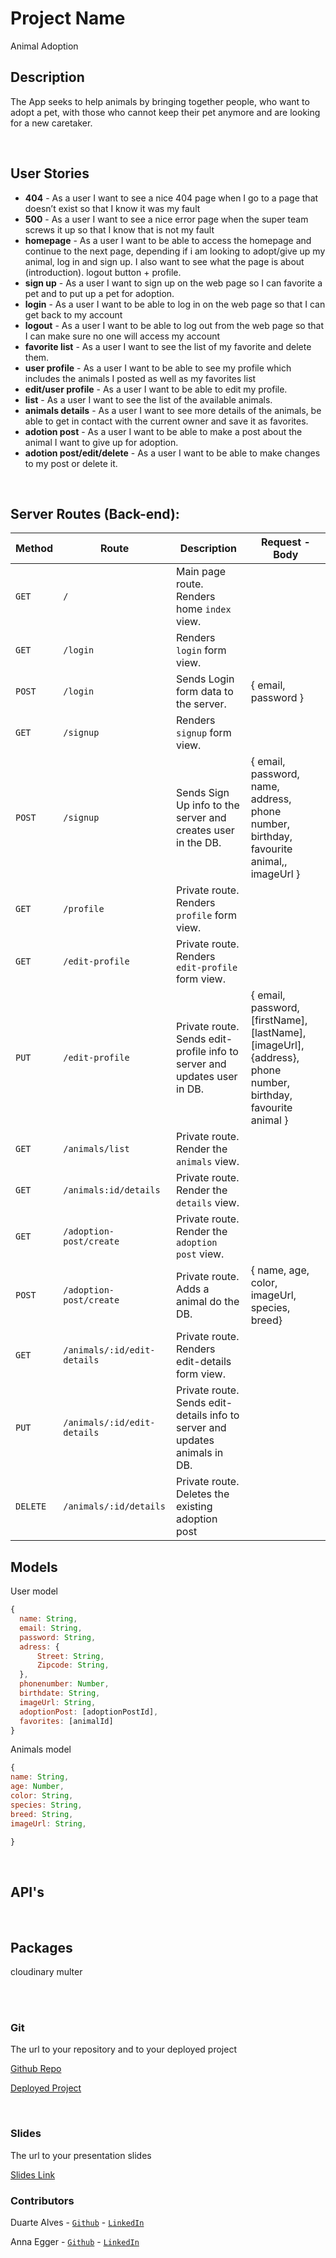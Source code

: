 # Project Name

Animal Adoption
<br>

## Description

The App seeks to help animals by bringing together people, who want to adopt a pet, with those who cannot keep their pet anymore and are looking for a new caretaker.

<br>

## User Stories

- **404** - As a user I want to see a nice 404 page when I go to a page that doesn’t exist so that I know it was my fault
- **500** - As a user I want to see a nice error page when the super team screws it up so that I know that is not my fault
- **homepage** - As a user I want to be able to access the homepage and continue to the next page, depending if i am looking to adopt/give up my animal, log in and sign up. I also want to see what the page is about (introduction). logout button + profile.
- **sign up** - As a user I want to sign up on the web page so I can favorite a pet and to put up a pet for adoption.
- **login** - As a user I want to be able to log in on the web page so that I can get back to my account
- **logout** - As a user I want to be able to log out from the web page so that I can make sure no one will access my account
- **favorite list** - As a user I want to see the list of my favorite and delete them.
- **user profile** - As a user I want to be able to see my profile which includes the animals I posted as well as my favorites list
- **edit/user profile** - As a user I want to be able to edit my profile.
- **list** - As a user I want to see the list of the available animals.
- **animals details** - As a user I want to see more details of the animals, be able to get in contact with the current owner and save it as favorites.
- **adotion post** - As a user I want to be able to make a post about the animal I want to give up for adoption.
- **adotion post/edit/delete** - As a user I want to be able to make changes to my post or delete it.

<br>

## Server Routes (Back-end):

| **Method** | **Route**                   | **Description**                                                             | Request - Body                                                                                                |
| ---------- | --------------------------- | --------------------------------------------------------------------------- | ------------------------------------------------------------------------------------------------------------- |
| `GET`      | `/`                         | Main page route. Renders home `index` view.                                 |                                                                                                               |
| `GET`      | `/login`                    | Renders `login` form view.                                                  |                                                                                                               |
| `POST`     | `/login`                    | Sends Login form data to the server.                                        | { email, password }                                                                                           |
| `GET`      | `/signup`                   | Renders `signup` form view.                                                 |                                                                                                               |
| `POST`     | `/signup`                   | Sends Sign Up info to the server and creates user in the DB.                | { email, password, name, address, phone number, birthday, favourite animal,, imageUrl }                       |
| `GET`      | `/profile`                  | Private route. Renders `profile` form view.                                 |                                                                                                               |
| `GET`      | `/edit-profile`             | Private route. Renders `edit-profile` form view.                            |                                                                                                               |
| `PUT`      | `/edit-profile`             | Private route. Sends edit-profile info to server and updates user in DB.    | { email, password, [firstName], [lastName], [imageUrl], {address}, phone number, birthday, favourite animal } |
| `GET`      | `/animals/list`             | Private route. Render the `animals` view.                                   |                                                                                                               |
| `GET`      | `/animals:id/details`       | Private route. Render the `details` view.                                   |                                                                                                               |
| `GET`      | `/adoption-post/create`     | Private route. Render the `adoption post` view.                             |                                                                                                               |
| `POST`     | `/adoption-post/create`     | Private route. Adds a animal do the DB.                                     | { name, age, color, imageUrl, species, breed}                                                                 |
| `GET`      | `/animals/:id/edit-details` | Private route. Renders edit-details form view.                              |                                                                                                               |
| `PUT`      | `/animals/:id/edit-details` | Private route. Sends edit-details info to server and updates animals in DB. |
| `DELETE`   | `/animals/:id/details`      | Private route. Deletes the existing adoption post                           |                                                                                                               |

## Models

User model

```javascript
{
  name: String,
  email: String,
  password: String,
  adress: {
      Street: String,
      Zipcode: String,
  },
  phonenumber: Number,
  birthdate: String,
  imageUrl: String,
  adoptionPost: [adoptionPostId],
  favorites: [animalId]
}

```

Animals model

```javascript
{
name: String,
age: Number,
color: String,
species: String,
breed: String,
imageUrl: String,

}

```

<br>

## API's

<br>

## Packages

cloudinary
multer

<br>



<br>


### Git

The url to your repository and to your deployed project

[Github Repo](https://github.com/drttyy/Project2)

[Deployed Project](https://pet-adoption-ironhack.herokuapp.com/)

<br>

### Slides

The url to your presentation slides

[Slides Link](https://docs.google.com/presentation/d/1P5FIi0vHZBUcgUtmt1M4_lLCO5dwdJ4UOgtJa4ehGfk/edit?usp=sharing)

### Contributors

Duarte Alves - [`Github`](https://github.com/drttyy/) - [`LinkedIn`](https://www.linkedin.com/in/duarte-alves-97157b227/)

Anna Egger - [`Github`](https://github.com/annagramcodes) - [`LinkedIn`](https://www.linkedin.com/in/anna-egger/)
